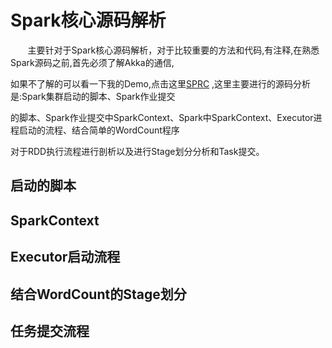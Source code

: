 # Spark核心源码解析
&nbsp;&nbsp;&nbsp;&nbsp;&nbsp;&nbsp;&nbsp;主要针对于Spark核心源码解析，对于比较重要的方法和代码,有注释,在熟悉Spark源码之前,首先必须了解Akka的通信,

如果不了解的可以看一下我的Demo,点击这里[SPRC](https://github.com/oeljeklaus-you/SPRC) ,这里主要进行的源码分析是:Spark集群启动的脚本、Spark作业提交

的脚本、Spark作业提交中SparkContext、Spark中SparkContext、Executor进程启动的流程、结合简单的WordCount程序

对于RDD执行流程进行剖析以及进行Stage划分分析和Task提交。
## 启动的脚本

## SparkContext

## Executor启动流程

## 结合WordCount的Stage划分

## 任务提交流程
